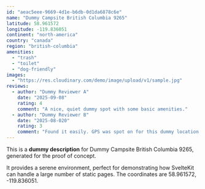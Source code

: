 ```yaml
---
id: "aeac5eee-9669-4d1e-b6db-0d1da6878c6e"
name: "Dummy Campsite British Columbia 9265"
latitude: 58.961572
longitude: -119.836051
continent: "north-america"
country: "canada"
region: "british-columbia"
amenities:
  - "trash"
  - "toilet"
  - "dog-friendly"
images:
  - "https://res.cloudinary.com/demo/image/upload/v1/sample.jpg"
reviews:
  - author: "Dummy Reviewer A"
    date: "2025-09-08"
    rating: 4
    comment: "A nice, quiet dummy spot with some basic amenities."
  - author: "Dummy Reviewer B"
    date: "2025-08-020"
    rating: 3
    comment: "Found it easily. GPS was spot on for this dummy location."
---
```


This is a **dummy description** for Dummy Campsite British Columbia 9265, generated for the proof of concept.

It provides a serene environment, perfect for demonstrating how SvelteKit can handle a large number of static pages. The coordinates are 58.961572, -119.836051.
